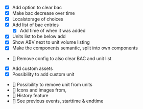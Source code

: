 - [x] Add option to clear bac
- [x] Make bac decrease over time
- [x] Localstorage of choices
- [x] Add list of bac entries
  - [x] Add time of when it was added
- [x] Units list to be below add
- [X] Show ABV next to unit volume listing
- [X] Make the components semantic, split into own components
- [] Remove config to also clear BAC and unit list
- [X] Add custom assets
- [X] Possibility to add custom unit
- [] Possibility to remove unit from units
- [] Icons and images from,
- [] History feature
- [] See previous events, starttime & endtime
